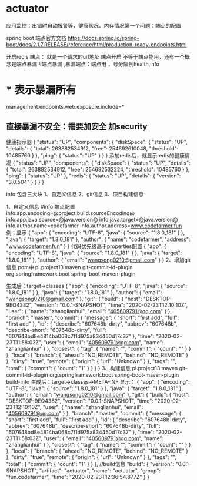 # actuator
应用监控：出错时自动报警等，健康状况、内存情况第一个问题：端点的配置

spring boot 端点官方文档
https://docs.spring.io/spring-boot/docs/2.1.7.RELEASE/reference/html/production-ready-endpoints.html

开启redis
端点：
就是一个请求的url地址
端点开启 不等于端点能用，还有一个概念是端点暴漏
#端点暴漏 ,暴漏端点：端点用 ，号分隔例health,info
# * 表示暴漏所有
management.endpoints.web.exposure.include=*

直接暴漏不安全：需要加安全
加security
-------------------------------------
健康指示器
{
    "status": "UP",
    "components": {
        "diskSpace": {
            "status": "UP",
            "details": {
                "total": 263882534912,
                "free": 254692610048,
                "threshold": 10485760
            }
        },
        "ping": {
            "status": "UP"
        }
    }
}
添加redis后，就显示redis的健康情况
{
    "status": "UP",
    "components": {
        "diskSpace": {
            "status": "UP",
            "details": {
                "total": 263882534912,
                "free": 254692532224,
                "threshold": 10485760
            }
        },
        "ping": {
            "status": "UP"
        },
        "redis": {
            "status": "UP",
            "details": {
                "version": "3.0.504"
            }
        }
    }
}

info 包含三大块
1、自定义信息
2、git信息
3、项目构建信息

1、自定义信息
#info 端点配置
info.app.encoding=@project.build.sourceEncoding@
info.app.java.source=@java.version@
info.java.target=@java.version@
info.author.name=codefarmer
info.author.address=www.codefarmer.fun
例；显示
{
    "app": {
        "encoding": "UTF-8",
        "java": {
            "source": "1.8.0_181"
        }
    },
    "java": {
        "target": "1.8.0_181"
    },
    "author": {
        "name": "codefarmer",
        "address": "www.codefarmer.fun"
    }
}
代码优先级高于properties配置
{
    "app": {
        "encoding": "UTF-8",
        "java": {
            "source": "1.8.0_181"
        }
    },
    "java": {
        "target": "1.8.0_181"
    },
    "author": {
        "email": "wangsong0210@gmail.com"
    }
}
2、增加git信息
pom中
	<build>
        <plugins>
		<!--项目中有提交信息可不用-->
            <!--自动从当前项目中提起git信息生成git的properties-->
            <!--加插件-->
            <!--双击Plugins中git-commit-id:revision生成gitproperties-->
            <plugin>
                <groupId>pl.project13.maven</groupId>
                <artifactId>git-commit-id-plugin</artifactId>
            </plugin>
            <plugin>
                <groupId>org.springframework.boot</groupId>
                <artifactId>spring-boot-maven-plugin</artifactId>
            </plugin>
        </plugins>
    </build>

生成后：target->classes
{
    "app": {
        "encoding": "UTF-8",
        "java": {
            "source": "1.8.0_181"
        }
    },
    "java": {
        "target": "1.8.0_181"
    },
    "author": {
        "email": "wangsong0210@gmail.com"
    },
    "git": {
        "build": {
            "host": "DESKTOP-9EQ4382",
            "version": "0.0.1-SNAPSHOT",
            "time": "2020-02-23T12:10:10Z",
            "user": {
                "name": "zhanglianhui",
                "email": "405609791@qq.com"
            }
        },
        "branch": "master",
        "commit": {
            "message": {
                "short": "first add",
                "full": "first add"
            },
            "id": {
                "describe": "607648b-dirty",
                "abbrev": "607648b",
                "describe-short": "607648b-dirty",
                "full": "607648bd8e4814ba068c7f1d975a834450d17c37"
            },
            "time": "2020-02-23T11:58:03Z",
            "user": {
                "email": "405609791@qq.com",
                "name": "zhanglianhui"
            }
        },
        "closest": {
            "tag": {
                "name": "",
                "commit": {
                    "count": ""
                }
            }
        },
        "local": {
            "branch": {
                "ahead": "NO_REMOTE",
                "behind": "NO_REMOTE"
            }
        },
        "dirty": "true",
        "remote": {
            "origin": {
                "url": "Unknown"
            }
        },
        "tags": "",
        "total": {
            "commit": {
                "count": "1"
            }
        }
    }
}
3、构建信息
	<build>
        <plugins>
            <!--自动从当前项目中提起git信息生成git的properties-->
            <!--加插件-->
            <!--双击Plugins中git-commit-id:revision生成gitproperties-->
            <plugin>
                <groupId>pl.project13.maven</groupId>
                <artifactId>git-commit-id-plugin</artifactId>
            </plugin>
            <plugin>
                <groupId>org.springframework.boot</groupId>
                <artifactId>spring-boot-maven-plugin</artifactId>
				<!--添加，自动生成guild-info.properties,在Plugins中spring-boot-->
                <executions>
                    <execution>
                        <goals>
                            <goal>build-info</goal>
                        </goals>
                    </execution>
                </executions>
            </plugin>
        </plugins>
    </build>
	生成后：target->classes->META-INF
显示：
{
    "app": {
        "encoding": "UTF-8",
        "java": {
            "source": "1.8.0_181"
        }
    },
    "java": {
        "target": "1.8.0_181"
    },
    "author": {
        "email": "wangsong0210@gmail.com"
    },
    "git": {
        "build": {
            "host": "DESKTOP-9EQ4382",
            "version": "0.0.1-SNAPSHOT",
            "time": "2020-02-23T12:10:10Z",
            "user": {
                "name": "zhanglianhui",
                "email": "405609791@qq.com"
            }
        },
        "branch": "master",
        "commit": {
            "message": {
                "short": "first add",
                "full": "first add"
            },
            "id": {
                "describe": "607648b-dirty",
                "abbrev": "607648b",
                "describe-short": "607648b-dirty",
                "full": "607648bd8e4814ba068c7f1d975a834450d17c37"
            },
            "time": "2020-02-23T11:58:03Z",
            "user": {
                "email": "405609791@qq.com",
                "name": "zhanglianhui"
            }
        },
        "closest": {
            "tag": {
                "name": "",
                "commit": {
                    "count": ""
                }
            }
        },
        "local": {
            "branch": {
                "ahead": "NO_REMOTE",
                "behind": "NO_REMOTE"
            }
        },
        "dirty": "true",
        "remote": {
            "origin": {
                "url": "Unknown"
            }
        },
        "tags": "",
        "total": {
            "commit": {
                "count": "1"
            }
        }
    },
	//build信息
    "build": {
        "version": "0.0.1-SNAPSHOT",
        "artifact": "actuator",
        "name": "actuator",
        "group": "fun.codefarmer",
        "time": "2020-02-23T12:36:54.877Z"
    }
}	